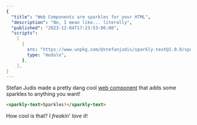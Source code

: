 ```yaml
---
{
  "title": "Web Components are sparkles for your HTML",
  "description": "No, I mean like... literally",
  "published": "2023-12-04T17:23:53-06:00",
  "scripts":
    [
      {
        src: "https://www.unpkg.com/@stefanjudis/sparkly-text@1.0.8/sparkly-text.js",
        type: "module",
      },
    ],
}
---
```


Stefan Judis made a pretty dang cool <sparkly-text style="--sparkly-text-color: pink; --sparkly-text-size: 2.5em">[web component](https://www.stefanjudis.com/blog/a-web-component-to-make-your-text-sparkle/)</sparkly-text> that adds some sparkles to anything you want!

```html
<sparkly-text>Sparkles!</sparkly-text>
```

How cool is that? I _freakin' love it_!
